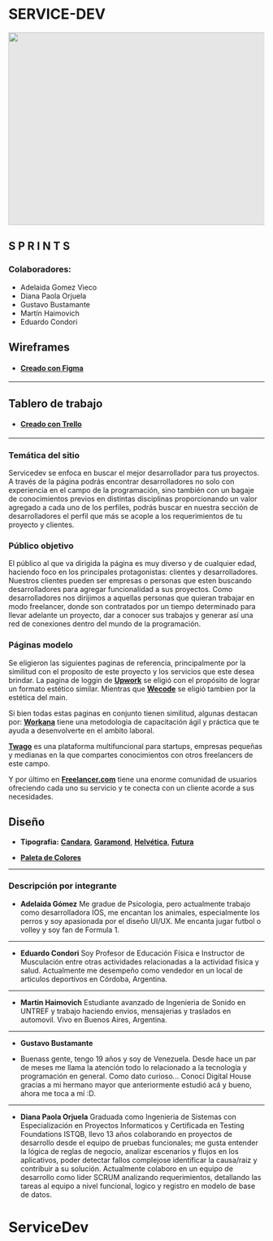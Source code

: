 # SERVICE-DEV

<img style="display: block;-webkit-user-select: none;margin: auto;cursor: zoom-in;background-color: hsl(0, 0%, 90%);transition: background-color 300ms;" src="https://i.postimg.cc/fbNK0mWN/logo-Principal.png" width="505" height="379">

## S P R I N T S

### Colaboradores:
- Adelaida Gomez Vieco
- Diana Paola Orjuela
- Gustavo Bustamante
- Martín Haimovich
- Eduardo Condori

## Wireframes

- #### [Creado con Figma](https://www.figma.com/file/pqc8lVhQFlVaHW5h6H1BsW/WireFrames-ServeDev?type=design&node-id=101-14&mode=design&t=D8WlCbr0BG508v3L-4 "Figma")

------------

## Tablero de trabajo

- #### [Creado con Trello](https://trello.com/b/0Ry472m3/grupo7servicedev "Trello")

------------

### Temática del sitio

Servicedev se enfoca en buscar el mejor desarrollador para tus proyectos. A través de la página
podrás encontrar desarrolladores no solo con experiencia en el campo de la programación, sino 
también con un bagaje de conocimientos previos en distintas disciplinas proporcionando un valor 
agregado a cada uno de los perfiles, podrás buscar en nuestra sección de desarrolladores el 
perfil que más se acople a los requerimientos de tu proyecto y clientes.

### Público objetivo

El público al que va dirigida la página es muy diverso y de cualquier edad, haciendo foco en 
los principales protagonistas: clientes y desarrolladores. 
Nuestros clientes pueden ser empresas o personas que esten buscando desarrolladores para agregar
funcionalidad a sus proyectos.
Como desarrolladores nos dirijimos a aquellas personas que quieran trabajar en modo freelancer,
donde son contratados por un tiempo determinado para llevar adelante un proyecto, dar a conocer
sus trabajos y generar así una red de conexiones dentro del mundo de la programación.

### Páginas modelo

Se eligieron las siguientes paginas de referencia, principalmente por la 
similitud con el proposito de este proyecto y los servicios que este desea 
brindar. La pagina de loggin de **[Upwork](https://www.upwork.com/ab/account-security/login "Upwork")** se eligió con el propósito de lograr 
un formato estético similar. Mientras que **[Wecode](https://wecode.io/es/ "Wecode")** se eligió tambien por 
la estética del main.

Si bien todas estas paginas en conjunto tienen similitud, algunas destacan por:
**[Workana](https://www.workana.com/es "Workana")** tiene una metodologia de capacitación ágil y práctica que te ayuda a desenvolverte en el ambito laboral.

**[Twago](https://twago.talent-pool.com/ "Twago")** es una plataforma multifuncional para startups, empresas pequeñas y medianas en la que compartes conocimientos con otros freelancers de este campo.

Y por último en **[Freelancer.com](https://www.freelancer.com/ "Freelancer.com")** tiene una enorme comunidad de usuarios ofreciendo cada uno su servicio y te conecta con un cliente acorde a sus necesidades.

## Diseño

- **Tipografia:** **[Candara](https://es.wikipedia.org/wiki/Candara "Candara")**, **[Garamond](https://es.wikipedia.org/wiki/Garamond "Garamond")**, **[Helvética](https://es.wikipedia.org/wiki/Helvética "Helvética")**, **[Futura](https://es.wikipedia.org/wiki/Futura "Futura")**

- **[Paleta de Colores](https://coolors.co/313438-4963ba-33577d-4980b1-8092a4 "Paleta de Colores")**

------------

### Descripción por integrante

- **Adelaida Gómez**
Me gradue de Psicologia, pero actualmente trabajo como desarrolladora IOS, me encantan los animales, especialmente los perros y soy apasionada por el diseño UI/UX. Me encanta jugar futbol o volley y soy fan de Formula 1.

------------

- **Eduardo Condori**
Soy Profesor de Educación Física e Instructor de Musculación entre otras actividades relacionadas a la actividad física y salud. Actualmente me desempeño como vendedor en un local de articulos deportivos en Córdoba, Argentina.

------------

- **Martin Haimovich**
Estudiante avanzado de Ingenieria de Sonido en UNTREF y trabajo haciendo envios, mensajerias y traslados en automovil. Vivo en Buenos Aires, Argentina.

------------

- **Gustavo Bustamante**

- Buenass gente, tengo 19 años y soy de Venezuela. Desde hace un par de meses me llama la atención todo lo relacionado a la tecnología y programación en general.
Como dato curioso... Conocí Digital House gracias a mi hermano mayor que anteriormente estudió acá y bueno, ahora me toca a mí :D.

------------

- **Diana Paola Orjuela**
Graduada como Ingenieria de Sistemas con Especialización en Proyectos Informaticos y Certificada en Testing Foundations ISTQB, llevo 13 años colaborando en proyectos de desarrollo desde el equipo de pruebas funcionales; me gusta entender la lógica de reglas de negocio, analizar escenarios y flujos en los aplicativos, poder detectar fallos complejose identificar la causa/raiz y contribuir a su solución.
Actualmente colaboro en un equipo de desarrollo como lider SCRUM analizando requerimientos, detallando las tareas al equipo a nivel funcional, logico y registro en modelo de base de datos.
# ServiceDev

